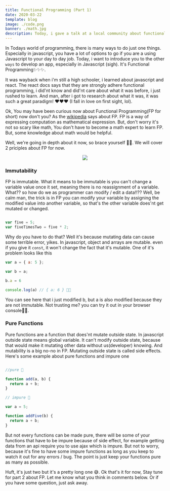 ```yaml
---
title: Functional Programming (Part 1)
date: 2020-03-22
template: blog
image: ./code.png
banner: ./math.jpg
description: Today, i gave a talk at a local community about functional programming. What it is and what make it differs from other. Here's a recap of what i talked about
---
```


In Todays world of programming, there is many ways to do just one things. Especially in javascript, you have a lot of options to go if you are a using Javascript to your day to day job. Today, i want to introduce you to the other `ways` to develop an app, especially in Javascript (sigh). It's Functional Programming✨✨✨.

It was wayback when i'm still a high schooler, i learned about javascript and react. The react docs says that they are strongly adhere functional programming, i did'nt know and did'nt care about what it was before, i just rushed to learn. And man, after i got to research about what it was, it was such a great paradigm! ❤️❤️❤️ (I fall in love on first sight, lol). 

Ok, You may have been curious now about Functional Programming(FP for short) now don't you? As the [wikipedia](https://en.wikipedia.org/wiki/Functional_programming) says about FP. FP is a way of expressing computation as mathematical expression. But, don't worry it's not so scary like math, You don't have to become a math expert to learn FP. But, some knowledge about math would be helpful.

Well, we're going in depth about it now, so brace yourself 🚀🚀. We will cover 2 priciples about FP for now.

<div style="display: flex; justify-content: center">
<img src="https://media.giphy.com/media/11JeH5lk2G494A/giphy.gif" />
</div>

### Immutability

FP is immutable. What it means to be immutable is you can't change a variable value once it set, meaning there is no reassignment of a variable.
What?? so how do we as programmer can modify / edit a data!!?? Well, be calm man, the trick is in FP you can modify your variable by assigning the modified value into another variable, so that's the other variable does'nt get mutated or changed.

```javascript

var five = 5;
var fiveTimesTwo = five * 2;

```

Why do you have to do that? Well it's because mutating data can cause some terrible error, yikes.
In javascript, object and arrays are mutable. even if you give it `const`, it won't change the fact that it's mutable.
One of it's problem looks like this

```javascript
var a = { a: 5 };

var b = a;

b.a = 6

console.log(a) // { a: 6 } 🤯🤯
```

You can see here that i just modified b, but a is also modified because they are not immutable. Not trusting me? you can try it out in your browser console✌🏻.

### Pure Functions
Pure functions are a function that does'nt mutate outside state. In javascript outside state means global variable. It can't modify outside state, because that would make it mutating other data without us(developer) knowing. And mutability is a big no-no in FP. Mutating outside state is called side effects. Here's some example about pure functions and impure one

```javascript

//pure 🚀

function add(a, b) {
  return a + b;
}

// impure 💩

var a = 5;

function addFive(b) {
  return a + b;
}

```

But not every functions can be made pure, there will be some of your functions that have to be impure because of side effect, for example getting data from an api require you to use ajax which is impure. But not to worry, because it's fine to have some impure functions as long as you keep to watch it out for any errors / bug. The point is just keep your functions pure as many as possible.

Huft, it's just two but it's a pretty long one 😅. Ok that's it for now, Stay tune for part 2 about FP. Let me know what you think in comments below. Or if you have some question, just ask away.